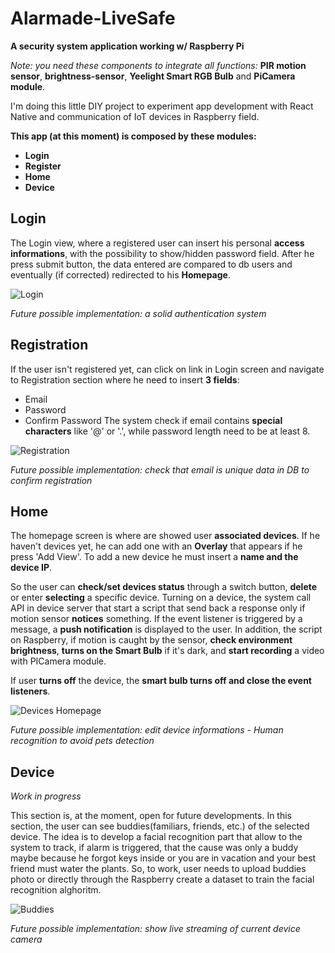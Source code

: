# Alarmade-LiveSafe
**A security system application working w/ Raspberry Pi**

*Note: you need these components to integrate all functions:* **PIR motion sensor**, **brightness-sensor**, **Yeelight Smart RGB Bulb** and **PiCamera module**. 

I'm doing this little DIY project to experiment app development with React Native and communication of IoT devices in Raspberry field.

**This app (at this moment) is composed by these modules:**
- **Login**
- **Register**
- **Home**
- **Device**

## Login
The Login view, where a registered user can insert his personal **access informations**, with the possibility to show/hidden password field.
After he press submit button, the data entered are compared to db users and eventually (if corrected) redirected to his **Homepage**.

![Login](https://imgur.com/q0GsdUi.png)

*Future possible implementation: a solid authentication system*

## Registration
If the user isn't registered yet, can click on link in Login screen and navigate to Registration section where he need to insert **3 fields**:
- Email 
- Password
- Confirm Password
The system check if email contains **special characters** like '@' or '.', while password length need to be at least 8.

![Registration](https://imgur.com/E00w3EP.png)

*Future possible implementation: check that email is unique data in DB to confirm registration*

## Home
The homepage screen is where are showed user **associated devices**. If he haven't devices yet, he can add one with an **Overlay** that appears if he press 'Add View'.
To add a new device he must insert a **name and the device IP**.

So the user can **check/set devices status** through a switch button, **delete** or enter **selecting** a specific device.
Turning on a device, the system call API in device server that start a script that send back a response only if motion sensor **notices** something.
If the event listener is triggered by a message, a **push notification** is displayed to the user. In addition, the script on Raspberry, if motion is caught by the sensor, **check environment brightness**, **turns on the Smart Bulb** if it's dark, and **start recording** a video with PICamera module. 

If user **turns off** the device, the **smart bulb turns off and close the event listeners**.

![Devices Homepage](https://imgur.com/ewVYgxA.png)

*Future possible implementation: edit device informations - Human recognition to avoid pets detection*

## Device
*Work in progress*

This section is, at the moment, open for future developments. In this section, the user can see buddies(familiars, friends, etc.) of the selected device. The idea is to develop a facial recognition part that allow to the system to track, if alarm is triggered, that the cause was only a buddy maybe because he forgot keys inside or you are in vacation and your best friend must water the plants.
So, to work, user needs to upload buddies photo or directly through the Raspberry create a dataset to train the facial recognition alghoritm.

![Buddies](https://imgur.com/QZBpCsx.png)

*Future possible implementation: show live streaming of current device camera*
